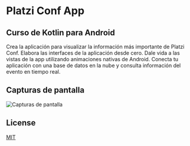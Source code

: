 # Platzi Conf App

## Curso de Kotlin para Android

Crea la aplicación para visualizar la información más importante de Platzi Conf. Elabora las interfaces de la aplicación desde cero. Dale vida a las vistas de la app utilizando animaciones nativas de Android. Conecta tu aplicación con una base de datos en la nube y consulta información del evento en tiempo real.

## Capturas de pantalla


![Capturas de pantalla](https://static.platzi.com/media/user_upload/imagen-e2d5bfeb-9de5-4b28-b280-790d83cb9e22.jpg)


## License
[MIT](https://choosealicense.com/licenses/mit/)
